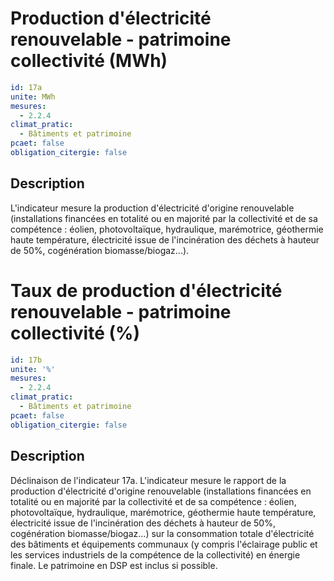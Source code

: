 # Production d'électricité renouvelable - patrimoine collectivité (MWh)
```yaml
id: 17a
unite: MWh
mesures:
  - 2.2.4
climat_pratic:
  - Bâtiments et patrimoine
pcaet: false
obligation_citergie: false
```
## Description
L'indicateur mesure la production d'électricité d'origine renouvelable (installations financées en totalité ou en majorité par la collectivité et de sa compétence : éolien, photovoltaïque, hydraulique, marémotrice, géothermie haute température, électricité issue de l'incinération des déchets à hauteur de 50%, cogénération biomasse/biogaz...).



# Taux de production d'électricité renouvelable  - patrimoine collectivité (%)
```yaml
id: 17b
unite: '%'
mesures:
  - 2.2.4
climat_pratic:
  - Bâtiments et patrimoine
pcaet: false
obligation_citergie: false
```
## Description
Déclinaison de l'indicateur 17a. L'indicateur mesure le rapport de la production d'électricité d'origine renouvelable (installations financées en totalité ou en majorité par la collectivité et de sa compétence : éolien, photovoltaïque, hydraulique, marémotrice, géothermie haute température, électricité issue de l'incinération des déchets à hauteur de 50%, cogénération biomasse/biogaz...) sur la consommation totale d'électricité des bâtiments et équipements communaux (y compris l'éclairage public et les services industriels de la compétence de la collectivité) en énergie finale. Le patrimoine en DSP est inclus si possible.



